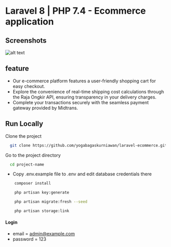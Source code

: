 # Laravel 8 | PHP 7.4 - Ecommerce application

## Screenshots

<!-- ![preview img](/preview.png) -->

![alt text]([https://github.com/yogabagaskurniawan/Quick_count/blob/master/public/documentasi/screencapture-quick-count-test-2023-11-22-15_15_49.png](https://github.com/yogabagaskurniawan/laravel-ecommerce/blob/master/public/frontend/assets/img/readme/shoppage.png)?raw=true)

## feature

-   Our e-commerce platform features a user-friendly shopping cart for easy checkout.
-   Explore the convenience of real-time shipping cost calculations through the Raja Ongkir API, ensuring transparency in your delivery charges.
-   Complete your transactions securely with the seamless payment gateway provided by Midtrans.

## Run Locally

Clone the project

```bash
  git clone https://github.com/yogabagaskurniawan/laravel-ecommerce.git project-name
```

Go to the project directory

```bash
  cd project-name
```

-   Copy .env.example file to .env and edit database credentials there

```bash
    composer install
```

```bash
    php artisan key:generate
```

```bash
    php artisan migrate:fresh --seed
```

```bash
    php artisan storage:link
```

#### Login

-   email = admin@example.com
-   password = 123
